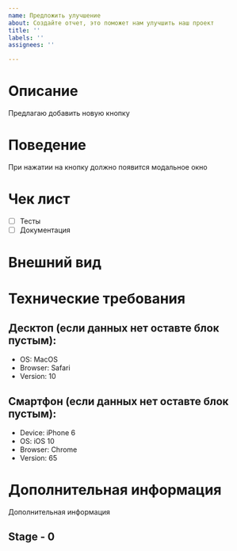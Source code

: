 ```yaml
---
name: Предложить улучшение
about: Создайте отчет, это поможет нам улучшить наш проект
title: ''
labels: ''
assignees: ''

---
```


# Описание
Предлагаю добавить новую кнопку

# Поведение
При нажатии на кнопку должно появится модальное окно

# Чек лист
- [ ] Тесты
- [ ] Документация

# Внешний вид

# Технические требования

## Десктоп (если данных нет оставте блок пустым):
 - OS: MacOS
 - Browser: Safari
 - Version: 10

## Смартфон (если данных нет оставте блок пустым):
 - Device: iPhone 6
 - OS: iOS 10
 - Browser: Chrome
 - Version: 65

# Дополнительная информация
Дополнительная информация

## Stage - 0
